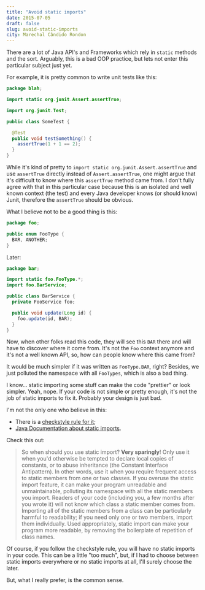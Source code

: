 ```yaml
---
title: "Avoid static imports"
date: 2015-07-05
draft: false
slug: avoid-static-imports
city: Marechal Cândido Rondon
---
```


There are a lot of Java API's and Frameworks which rely in `static` methods and the sort. Arguably, this is a bad OOP practice, but lets not enter this particular subject just yet.

For example, it is pretty common to write unit tests like this:

```java
package blah;

import static org.junit.Assert.assertTrue;

import org.junit.Test;

public class SomeTest {

  @Test
  public void testSomething() {
    assertTrue(1 + 1 == 2);
  }
}
```

While it's kind of pretty to `import static org.junit.Assert.assertTrue`  and use `assertTrue` directly instead of `Assert.assertTrue`, one might argue that it's difficult to know where this `assertTrue` method came from. I don't fully agree with that in this particular case because this is an isolated and well known context (the test) and every Java developer knows (or should know) Junit, therefore the `assertTrue` should be obvious.

What I believe not to be a good thing is this:

```java
package foo;

public enum FooType {
  BAR, ANOTHER;
}
```

Later:

```java
package bar;

import static foo.FooType.*;
import foo.BarService;

public class BarService {
  private FooService foo;

  public void update(Long id) {
    foo.update(id, BAR);
  }
}
```

Now, when other folks read this code, they will see this `BAR` there and will have to discover where it come from. It's not the `Foo` context anymore and it's not a well known API, so, how can people know where this came from?

It would be much simpler if it was written as `FooType.BAR`, right? Besides, we just polluted the namespace with all `FooTypes`, which is also a bad thing.

I know... static importing some stuff can make the code "prettier" or look simpler. Yeah, nope. If your code is not simple or pretty enough, it's not the job of static imports to fix it. Probably your design is just bad.

I'm not the only one who believe in this:

- There is a [checkstyle rule for it](http://checkstyle.sourceforge.net/config_imports.html#AvoidStaticImport);
- [Java Documentation about static imports](http://docs.oracle.com/javase/1.5.0/docs/guide/language/static-import.html).

Check this out:

> So when should you use static import? **Very sparingly**! Only use it when you'd otherwise be tempted to declare local copies of constants, or to abuse inheritance (the Constant Interface Antipattern). In other words, use it when you require frequent access to static members from one or two classes. If you overuse the static import feature, it can make your program unreadable and unmaintainable, polluting its namespace with all the static members you import. Readers of your code (including you, a few months after you wrote it) will not know which class a static member comes from. Importing all of the static members from a class can be particularly harmful to readability; if you need only one or two members, import them individually. Used appropriately, static import can make your program more readable, by removing the boilerplate of repetition of class names.

Of course, if you follow the checkstyle rule, you will have no static imports in your code. This can be a little "too much", but, if I had to choose between static imports everywhere or no static imports at all, I'll surely choose the later. 

But, what I really prefer, is the common sense.
